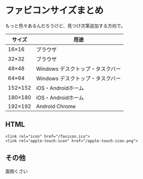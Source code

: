# ファビコンサイズまとめ

もっと色々あるんだろうけど、見つけ次第追加する方向で。

| サイズ | 用途 |
|--------|------|
| 16×16   | ブラウザ |
| 32×32   | ブラウザ |
| 48×48   | Windows デスクトップ・タスクバー |
| 64×64   | Windows デスクトップ・タスクバー |
| 152×152 | iOS・Androidホーム |
| 180×180 | iOS・Androidホーム |
| 192×192 | Android Chrome |

## HTML

```
<link rel="icon" href="/favicon.ico">
<link rel="apple-touch-icon" href="/apple-touch-icon.png">
```

## その他

面倒くさい

